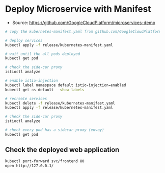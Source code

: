 # Deploy Microservice with Manifest
- Source: https://github.com/GoogleCloudPlatform/microservices-demo

```bash
# copy the kubernetes-manifest.yaml from github.com/GoogleCloudPlatform/microservices-demo/release

# deploy services
kubectl apply -f release/kubernetes-manifest.yaml

# wait until the all pods deployed 
kubectl get pod

# check the side-car proxy
istioctl analyze

# enable istio-injection
kubectl label namespace default istio-injection=enabled
kubectl get ns default --show-labels

# recreate services
kubectl delete -f release/kubernetes-manifest.yaml
kubectl apply -f release/kubernetes-manifest.yaml

# check the side-car proxy
istioctl analyze

# check every pod has a sidecar proxy (envoy)
kubectl get pod
```

## Check the deployed web application
```bash
kubectl port-forward svc/frontend 80
open http://127.0.0.1/
```